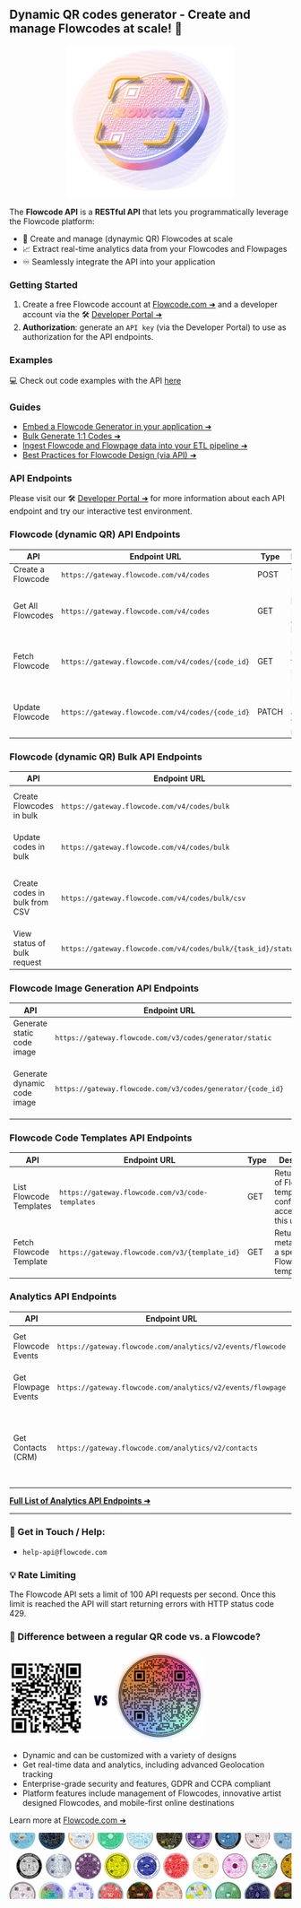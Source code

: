 ## Dynamic QR codes generator - Create and manage Flowcodes at scale! 🚀

<p align="center">
  <img width="300px"src="flowcode_logo.png"/>
</p>

The **Flowcode API** is a **RESTful API** that lets you programmatically leverage the Flowcode platform:

* 🚀 Create and manage (dynaymic QR) Flowcodes at scale
* 📈 Extract real-time analytics data from your Flowcodes and Flowpages
* ♾️ Seamlessly integrate the API into your application

### Getting Started

1. Create a free Flowcode account at [Flowcode.com ➜](https://flowcode.com/) and a developer account via the 🛠️ [Developer Portal ➜](https://developer.flowcode.com/)
2. **Authorization**: generate an `API key` (via the Developer Portal) to use as authorization for the API endpoints.

### Examples

💻 Check out code examples with the API [here](code-examples)

### Guides

* [Embed a Flowcode Generator in your application ➜](https://developer.flowcode.com/guides/embed-a-flowcode-generator)
* [Bulk Generate 1:1 Codes ➜](https://developer.flowcode.com/guides/bulk-generate-codes)
* [Ingest Flowcode and Flowpage data into your ETL pipeline ➜](https://developer.flowcode.com/guides/ingest-analytics-data)
* [Best Practices for Flowcode Design (via API) ➜](https://developer.flowcode.com/guides/flowcode-api-design-guidelines)

### API Endpoints

Please visit our 🛠️ [Developer Portal ➜](https://developer.flowcode.com/) for more information about each API endpoint and try our interactive test environment.

### Flowcode (dynamic QR) API Endpoints

| API               | Endpoint URL                                        | Type  | Description                                          |
| ----------------- | --------------------------------------------------- | ----- | ---------------------------------------------------- |
| Create a Flowcode | `https://gateway.flowcode.com/v4/codes`           | POST  | Creates a Flowcode                                   |
| Get All Flowcodes | `https://gateway.flowcode.com/v4/codes`           | GET   | Returns a list of Flowcodes accessible by this user  |
| Fetch Flowcode    | `https://gateway.flowcode.com/v4/codes/{code_id}` | GET   | Returns metadata for a specified Flowcode            |
| Update Flowcode   | `https://gateway.flowcode.com/v4/codes/{code_id}` | PATCH | Updates a Flowcode according to specified parameters |

### Flowcode (dynamic QR) Bulk API Endpoints

| API                           | Endpoint URL                                                    | Type | Description                                                  |
| ----------------------------- | --------------------------------------------------------------- | ---- | ------------------------------------------------------------ |
| Create Flowcodes in bulk      | `https://gateway.flowcode.com/v4/codes/bulk`                  | POST | Create codes in bulk using a single request                  |
| Update codes in bulk          | `https://gateway.flowcode.com/v4/codes/bulk`                  | PUT  | Update codes in bulk using a single request                  |
| Create codes in bulk from CSV | `https://gateway.flowcode.com/v4/codes/bulk/csv`              | POST | Create codes in bulk from CSV (comma-separated values) input |
| View status of bulk request   | `https://gateway.flowcode.com/v4/codes/bulk/{task_id}/status` | GET  | View the status of an asynchronous bulk request              |

### Flowcode Image Generation API Endpoints

| API                         | Endpoint URL                                                  | Type | Description                                                 |
| --------------------------- | ------------------------------------------------------------- | ---- | ----------------------------------------------------------- |
| Generate static code image  | `https://gateway.flowcode.com/v3/codes/generator/static`    | GET  | Generate a static Flowcode image                            |
| Generate dynamic code image | `https://gateway.flowcode.com/v3/codes/generator/{code_id}` | GET  | Generate a dynamic Flowcode image from an existing Flowcode |

### Flowcode Code Templates API Endpoints

| API                     | Endpoint URL                                       | Type | Description                                                                |
| ----------------------- | -------------------------------------------------- | ---- | -------------------------------------------------------------------------- |
| List Flowcode Templates | `https://gateway.flowcode.com/v3/code-templates` | GET  | Returns a list of Flowcode template configurations accessible by this user |
| Fetch Flowcode Template | `https://gateway.flowcode.com/v3/{template_id}`  | GET  | Returns metadata for a specified Flowcode template                         |

### Analytics API Endpoints

| API                 | Endpoint URL                                                  | Type | Description                                                       |
| ------------------- | ------------------------------------------------------------- | ---- | ----------------------------------------------------------------- |
| Get Flowcode Events | `https://gateway.flowcode.com/analytics/v2/events/flowcode` | GET  | Get events for all of your Flowcodes                              |
| Get Flowpage Events | `https://gateway.flowcode.com/analytics/v2/events/flowpage` | GET  | Get events for all of your Flowpages                              |
| Get Contacts (CRM)  | `https://gateway.flowcode.com/analytics/v2/contacts`        | GET  | Get contact info submitted on Flowpages for a specific date range |

[**Full List of Analytics API Endpoints ➜**](https://developer.flowcode.com/)

---

### 🤝 Get in Touch / Help:

- `help-api@flowcode.com`

### 💡 Rate Limiting

The Flowcode API sets a limit of 100 API requests per second. Once this limit is reached the API will start returning errors with HTTP status code 429.

### 💫 Difference between a regular QR code vs. a Flowcode?

<p>
  <img width="350px"src="flowcode_qr_diff.png"/>
</p>

* Dynamic and can be customized with a variety of designs
* Get real-time data and analytics, including advanced Geolocation tracking
* Enterprise-grade security and features, GDPR and CCPA compliant
* Platform features include management of Flowcodes, innovative artist designed Flowcodes, and mobile-first online destinations

Learn more at [Flowcode.com ➜](https://www.flowcode.com/)

![flowcode_examples](flowcode_examples.png)
